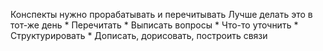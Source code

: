 Конспекты нужно прорабатывать и перечитывать
Лучше делать это в тот-же день
	* Перечитать
	* Выписать вопросы
	* Что-то уточнить
	* Структурировать
	* Дописать,  дорисовать, построить связи